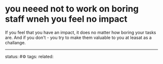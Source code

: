 # you neeed not to work on boring staff wneh you feel no impact




If you feel that you have an impact, it does no matter how boring your tasks are.
And if you don't - you try to make them valuable to you at leasat as a challange.

---
status: #⚙️ 
tags: 
related: 